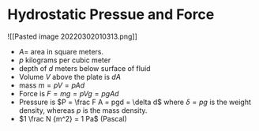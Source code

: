 # Hydrostatic Pressue and Force
![[Pasted image 20220302010313.png]]
- $A =$ area in square meters.
- $p$ kilograms per cubic meter
- depth of $d$ meters below surface of fluid
- Volume $V$ above the plate is $dA$
- mass $m = pV = pAd$
- Force is $F = mg = pVg = pgAd$
- Pressure is $P = \frac F A = pgd = \delta d$ where $\delta = pg$ is the weight density, whereas $p$ is the mass density.
- $1 \frac N {m^2} = 1 Pa$ (Pascal)